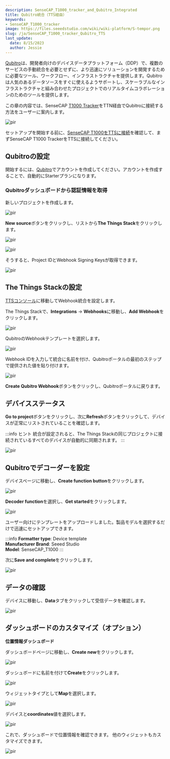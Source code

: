 ```yaml
---
description: SenseCAP_T1000_tracker_and_Qubitro_Integrated
title: Qubitro統合（TTS経由）
keywords:
- SenseCAP_T1000_tracker
image: https://files.seeedstudio.com/wiki/wiki-platform/S-tempor.png
slug: /ja/SenseCAP_T1000_tracker_Qubitro_TTS
last_update:
  date: 8/15/2023
  author: Jessie
---
```



[Qubitro](https://www.qubitro.com/)は、開発者向けのデバイスデータプラットフォーム（DDP）で、複数のサービスの手動統合を必要とせずに、より迅速にソリューションを開発するために必要なツール、ワークフロー、インフラストラクチャを提供します。Qubitroは人気のあるデータソースをすぐに使えるようサポートし、スケーラブルなインフラストラクチャと組み合わせたプロジェクトでのリアルタイムコラボレーションのためのツールを提供します。

この章の内容では、SenseCAP [T1000 Tracker](https://www.seeedstudio.com/SenseCAP-Card-Tracker-T1000-A-p-5697.html)をTTN経由でQubitroに接続する方法をユーザーに案内します。

<p style={{textAlign: 'center'}}><img src="https://files.seeedstudio.com/wiki/SenseCAP/Tracker/qubitro_in1.png" alt="pir" width={800} height="auto" /></p>

セットアップを開始する前に、[SenseCAP T1000をTTSに接続](https://wiki.seeedstudio.com/ja/SenseCAP_T1000_tracker_TTN)を確認して、まずSenseCAP T1000 TrackerをTTSに接続してください。

## Qubitroの設定

開始するには、[Qubitro](https://portal.qubitro.com/login)でアカウントを作成してください。アカウントを作成することで、自動的にStarterプランになります。


### Qubitroダッシュボードから認証情報を取得

新しいプロジェクトを作成します。

<p style={{textAlign: 'center'}}><img src="https://files.seeedstudio.com/wiki/SenseCAP/Tracker/create_new_project.png" alt="pir" width={800} height="auto" /></p>


**New source**ボタンをクリックし、リストから**The Things Stack**をクリックします。

<p style={{textAlign: 'center'}}><img src="https://files.seeedstudio.com/wiki/SenseCAP/Tracker/new_source.png" alt="pir" width={800} height="auto" /></p>


<p style={{textAlign: 'center'}}><img src="https://files.seeedstudio.com/wiki/SenseCAP/Tracker/Q_TTS.png" alt="pir" width={800} height="auto" /></p>

そうすると、Project IDとWebhook Signing Keysが取得できます。

<p style={{textAlign: 'center'}}><img src="https://files.seeedstudio.com/wiki/SenseCAP/Tracker/TTN_source.png" alt="pir" width={800} height="auto" /></p>


## The Things Stackの設定

[TTSコンソール](https://eu1.cloud.thethings.network/console/)に移動してWebhook統合を設定します。

The Things Stackで、**Integrations** → **Webhooks**に移動し、**Add Webhook**をクリックします。


<p style={{textAlign: 'center'}}><img src="https://files.seeedstudio.com/wiki/SenseCAP/Tracker/add_webhook1.png" alt="pir" width={800} height="auto" /></p>

QubitroのWebhookテンプレートを選択します。

<p style={{textAlign: 'center'}}><img src="https://files.seeedstudio.com/wiki/SenseCAP/Tracker/TTN_Q.png" alt="pir" width={800} height="auto" /></p>

Webhook IDを入力して統合に名前を付け、Qubitroポータルの最初のステップで提供された値を貼り付けます。


<p style={{textAlign: 'center'}}><img src="https://files.seeedstudio.com/wiki/SenseCAP/Tracker/Q_kyes.png" alt="pir" width={800} height="auto" /></p>

**Create Qubitro Webhook**ボタンをクリックし、Qubitroポータルに戻ります。


## デバイスステータス

**Go to project**ボタンをクリックし、次に**Refresh**ボタンをクリックして、デバイスが正常にリストされていることを確認します。


:::info ヒント
統合が設定されると、The Things Stackの同じプロジェクトに接続されているすべてのデバイスが自動的に同期されます。
:::

<p style={{textAlign: 'center'}}><img src="https://files.seeedstudio.com/wiki/SenseCAP/Tracker/Q_status_device.png" alt="pir" width={800} height="auto" /></p>

## Qubitroでデコーダーを設定

デバイスページに移動し、**Create function button**をクリックします。

<p style={{textAlign: 'center'}}><img src="https://files.seeedstudio.com/wiki/SenseCAP/Tracker/Q_create_function.png" alt="pir" width={800} height="auto" /></p>

**Decoder function**を選択し、**Get started**をクリックします。

<p style={{textAlign: 'center'}}><img src="https://files.seeedstudio.com/wiki/SenseCAP/Tracker/Q_function.png" alt="pir" width={800} height="auto" /></p>


ユーザー向けにテンプレートをアップロードしました。製品モデルを選択するだけで迅速にセットアップできます。

:::info
**Formatter type**: Device template<br />
**Manufacturer Brand**: Seeed Studio<br />
**Model**: SenseCAP_T1000
:::

次に**Save and complete**をクリックします。

<p style={{textAlign: 'center'}}><img src="https://files.seeedstudio.com/wiki/SenseCAP/Tracker/function_setup.png" alt="pir" width={800} height="auto" /></p>


## データの確認

デバイスに移動し、**Data**タブをクリックして受信データを確認します。

<p style={{textAlign: 'center'}}><img src="https://files.seeedstudio.com/wiki/SenseCAP/Tracker/Q_data_view.png" alt="pir" width={800} height="auto" /></p>


## ダッシュボードのカスタマイズ（オプション）

**位置情報ダッシュボード**

ダッシュボードページに移動し、**Create new**をクリックします。

<p style={{textAlign: 'center'}}><img src="https://files.seeedstudio.com/wiki/SenseCAP/Tracker/create_dash.png" alt="pir" width={800} height="auto" /></p>

ダッシュボードに名前を付けて**Create**をクリックします。

<p style={{textAlign: 'center'}}><img src="https://files.seeedstudio.com/wiki/SenseCAP/Tracker/new_dash.png" alt="pir" width={800} height="auto" /></p>


ウィジェットタイプとして**Map**を選択します。

<p style={{textAlign: 'center'}}><img src="https://files.seeedstudio.com/wiki/SenseCAP/Tracker/Q_setmap.png" alt="pir" width={800} height="auto" /></p>

デバイスと**coordinates**値を選択します。

<p style={{textAlign: 'center'}}><img src="https://files.seeedstudio.com/wiki/SenseCAP/Tracker/coordi.png" alt="pir" width={800} height="auto" /></p>


これで、ダッシュボードで位置情報を確認できます。
他のウィジェットもカスタマイズできます。

<p style={{textAlign: 'center'}}><img src="https://files.seeedstudio.com/wiki/SenseCAP/Tracker/dashboard_view.png" alt="pir" width={800} height="auto" /></p>